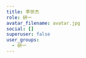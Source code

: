 ```yaml
---
title: 李世杰
role: 研一
avatar_filename: avatar.jpg
social: []
superuser: false
user_groups:
  - 研一
---
```

